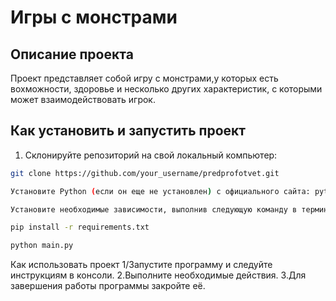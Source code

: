 # Игры с монстрами

## Описание проекта
Проект представляет собой игру с монстрами,у которых есть вохможности, здоровье и несколько других характеристик, с которыми может взаимодействовать игрок. 

## Как установить и запустить проект
1. Склонируйте репозиторий на свой локальный компьютер:

```bash
git clone https://github.com/your_username/predprofotvet.git

Установите Python (если он еще не установлен) с официального сайта: python.org

Установите необходимые зависимости, выполнив следующую команду в терминале:

pip install -r requirements.txt

python main.py
```
Как использовать проект
1/Запустите программу и следуйте инструкциям в консоли.
2.Выполните необходимые действия.
3.Для завершения работы программы закройте её.

